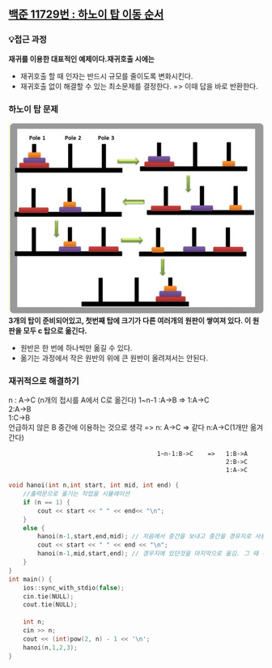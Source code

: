 ## [백준 11729번 : 하노이 탑 이동 순서](https://www.acmicpc.net/problem/11729)
### 💡접근 과정
**재귀를 이용한 대표적인 예제이다.재귀호출 시에는**
- 재귀호출 할 때 인자는 반드시 규모를 줄이도록 변화시킨다.  
- 재귀호출 없이 해결할 수 있는 최소문제를 결정한다. => 이때 답을 바로 반환한다.  
### 하노이 탑 문제
![하노이 탑의 이동순서](https://github.com/euichanhwang/algorithm/blob/main/img/%ED%95%98%EB%85%B8%EC%9D%B4%20%ED%83%91%EC%9D%98%20%EC%9D%B4%EB%8F%99%EC%88%9C%EC%84%9C.png)  
**3개의 탑이 준비되어있고, 첫번째 탑에 크기가 다른 여러개의 원판이 쌓여져 있다. 이 원판을 모두 c 탑으로 옮긴다.**  
- 원반은 한 번에 하나씩만 옮길 수 있다.  
- 옮기는 과정에서 작은 원반의 위에 큰 원반이 올려져서는 안된다.  
### 재귀적으로 해결하기
n : A->C (n개의 접시를 A에서 C로 옮긴다)       1~n-1 :A->B   =>   1:A->C   
                                                                2:A->B  
                                                                1:C->B  
언급하지 않은 B 중간에 이용하는 것으로 생각 =>   n: A->C      =>   같다 n:A->C(1개만 옮겨간다)  


                                             1~n-1:B->C    =>   1:B->A  
                                                                2:B->C              
                                                                1:A->C  
                                                                    
```c++
void hanoi(int n,int start, int mid, int end) {
    //출력문으로 옮기는 작업을 시뮬레이션
    if (n == 1) {
        cout << start << " " << end<< "\n";
    }
    else {
        hanoi(n-1,start,end,mid); // 처음에서 중간을 보내고 중간을 경유지로 사용
        cout << start << " " << end << "\n";
        hanoi(n-1,mid,start,end); // 경우지에 있던것을 마지막으로 옮김. 그 때 경유지로 중간 사용
    }
}
int main() {
    ios::sync_with_stdio(false);
    cin.tie(NULL);
    cout.tie(NULL);

    int n;
    cin >> n;
    cout << (int)pow(2, n) - 1 << '\n';
    hanoi(n,1,2,3);
}

```  

